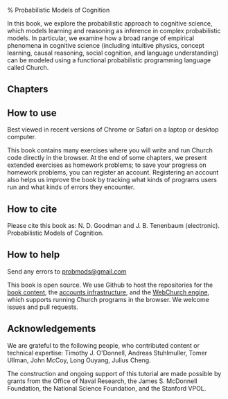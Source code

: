 % Probabilistic Models of Cognition

In this book, we explore the probabilistic approach to cognitive science, which models learning and reasoning as inference in complex probabilistic models. In particular, we examine how a broad range of empirical phenomena in cognitive science (including intuitive physics, concept learning, causal reasoning, social cognition, and language understanding) can be modeled using a functional probabilistic programming language called Church. 

## Chapters
<!-- _chapterlist_ -->

## How to use

Best viewed in recent versions of Chrome or Safari on a laptop or desktop computer.

This book contains many exercises where you will write and run Church code directly in the browser. At the end of some chapters, we present extended exercises as homework problems; to save your progress on homework problems, you can register an account. Registering an account also helps us improve the book by tracking what kinds of programs users run and what kinds of errors they encounter.

<!-- login/register links need to be in a div with id 'register' so that nav.js can show the appropriate content (i.e., a login/register section if the user is not logged in and a logout section if the user is logged in)   -->
<div id="register" style='display: none; font-style: italic'><a href="/login">Login</a> or <a href="/register">register an account</a></div>

## How to cite

Please cite this book as: N. D. Goodman and J. B. Tenenbaum (electronic). Probabilistic Models of Cognition.

## How to help

Send any errors to <u>probmods@<span style='display:none'>REMOVETHIS</span>gmail.com</u>

This book is open source. We use Github to host the repositories for the [book content](http://github.com/probmods/chapters), the [accounts infrastructure](http://github.com/probmods/accounts), and the [WebChurch engine](http://github.com/probmods/webchurch), which supports running Church programs in the browser. We welcome issues and pull requests.


## Acknowledgements

We are grateful to the following people, who contributed content or technical expertise: Timothy J. O'Donnell, Andreas Stuhlmuller, Tomer Ullman, John McCoy, Long Ouyang, Julius Cheng.

The construction and ongoing support of this tutorial are made possible by grants from the Office of Naval Research, the James S. McDonnell Foundation, the National Science Foundation, and the Stanford VPOL.
